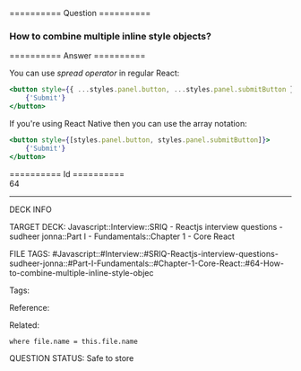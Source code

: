 ========== Question ==========  

### How to combine multiple inline style objects?  

========== Answer ==========  

You can use _spread operator_ in regular React:

```jsx
<button style={{ ...styles.panel.button, ...styles.panel.submitButton }}>
    {'Submit'}
</button>
```

If you're using React Native then you can use the array notation:

```jsx
<button style={[styles.panel.button, styles.panel.submitButton]}>
    {'Submit'}
</button>
```

========== Id ==========  
64

---

DECK INFO

TARGET DECK: Javascript::Interview::SRIQ - Reactjs interview questions - sudheer jonna::Part I - Fundamentals::Chapter 1 - Core React

FILE TAGS: #Javascript::#Interview::#SRIQ-Reactjs-interview-questions-sudheer-jonna::#Part-I-Fundamentals::#Chapter-1-Core-React::#64-How-to-combine-multiple-inline-style-objec

Tags:

Reference:

Related:

```dataview
where file.name = this.file.name
```

QUESTION STATUS: Safe to store
